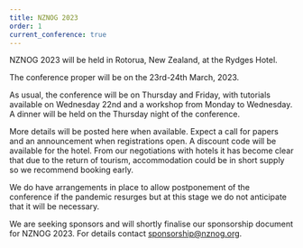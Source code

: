 ```yaml
---
title: NZNOG 2023
order: 1
current_conference: true
---
```


NZNOG 2023 will be held in Rotorua, New Zealand, at the Rydges Hotel.

The conference proper will be on the 23rd-24th March, 2023.

As usual, the conference will be on Thursday and Friday, with tutorials available on Wednesday 22nd and a workshop from Monday to Wednesday. A dinner will be held on the Thursday night of the conference.

More details will be posted here when available. Expect a call for papers and an announcement when registrations open. A discount code will be available for the hotel. From our negotiations with hotels it has become clear that due to the return of tourism, accommodation could be in short supply so we recommend booking early.

We do have arrangements in place to allow postponement of the conference if the pandemic resurges but at this stage we do not anticipate that it will be necessary.

We are seeking sponsors and will shortly finalise our sponsorship document for NZNOG 2023. For details contact sponsorship@nznog.org.
